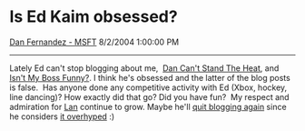 <div id="page">

# Is Ed Kaim obsessed?

[Dan Fernandez -
MSFT](https://social.msdn.microsoft.com/profile/Dan%20Fernandez%20-%20MSFT)
8/2/2004 1:00:00 PM

-----

<div id="content">

Lately Ed can't stop blogging about me,  [Dan Can't Stand The
Heat](/edkaim/archive/2004/08/02/204881.aspx), and [Isn't My Boss
Funny?](/edkaim/archive/2004/07/29/201194.aspx). I think he's obsessed
and the latter of the blog posts is false.  Has anyone done any
competitive activity with Ed (Xbox, hockey, line dancing)? How exactly
did that go? Did you have fun?  My respect and admiration for
[Lan](http://blogs.msdn.com/edkaim/archive/2003/06/21/52157.aspx)
continue to grow. Maybe he'll [quit blogging
again](http://blogs.msdn.com/edkaim/archive/2003/08/28/52253.aspx) since
he considers [it
overhyped](http://blogs.msdn.com/edkaim/archive/2003/09/23/52274.aspx) :)

</div>

</div>
